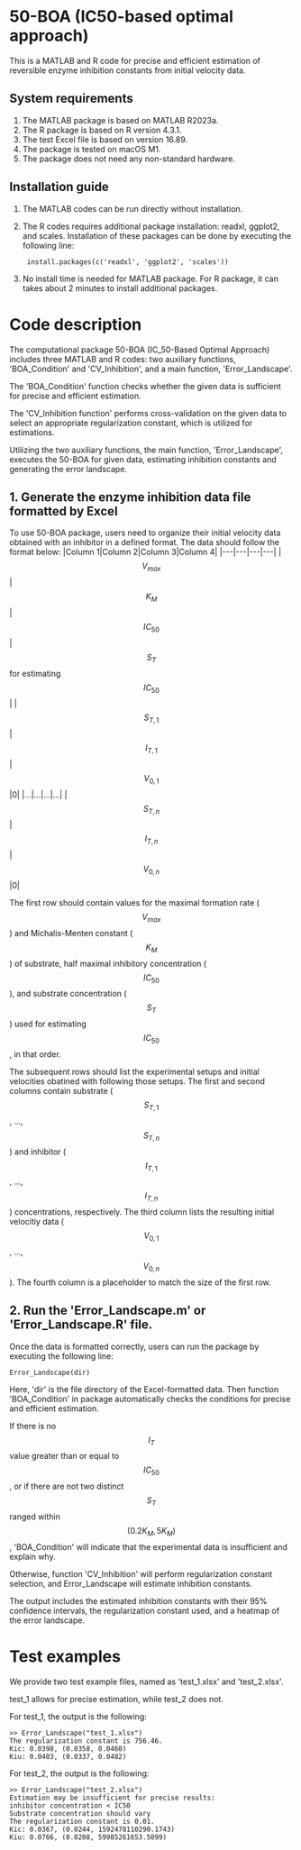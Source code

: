 # 50-BOA (IC50-based optimal approach)
This is a MATLAB and R code for precise and efficient estimation of reversible enzyme inhibition constants from initial velocity data.
## System requirements
1. The MATLAB package is based on MATLAB R2023a.
2. The R package is based on R version 4.3.1.
3. The test Excel file is based on version 16.89.
4. The package is tested on macOS M1.
5. The package does not need any non-standard hardware.
## Installation guide
1. The MATLAB codes can be run directly without installation.
2. The R codes requires additional package installation: readxl, ggplot2, and scales. Installation of these packages can be done by executing the following line:

        install.packages(c('readxl', 'ggplot2', 'scales'))

3. No install time is needed for MATLAB package. For R package, it can takes about 2 minutes to install additional packages.
# Code description
The computational package 50-BOA (IC_50-Based Optimal Approach) includes three MATLAB and R codes: two auxiliary functions, 'BOA_Condition' and 'CV_Inhibition', and a main function, 'Error_Landscape'.

The 'BOA_Condition' function checks whether the given data is sufficient for precise and efficient estimation.

The 'CV_Inhibition function' performs cross-validation on the given data to select an appropriate regularization constant, which is utilized for estimations. 

Utilizing the two auxiliary functions, the main function, 'Error_Landscape', executes the 50-BOA for given data, estimating inhibition constants and generating the error landscape.

## 1. Generate the enzyme inhibition data file formatted by Excel
To use 50-BOA package, users need to organize their initial velocity data obtained with an inhibitor in a defined format. The data should follow the format below:
|Column 1|Column 2|Column 3|Column 4|
|---|---|---|---|
|$$V_{max}$$|$$K_{M}$$|$$IC_{50}$$|$$S_T$$ for estimating $$IC_{50}$$|
|$$S_{T,1}$$|$$I_{T,1}$$|$$V_{0,1}$$|0|
|...|...|...|...|
|$$S_{T,n}$$|$$I_{T,n}$$|$$V_{0,n}$$|0|

The first row should contain values for the maximal formation rate ($$V_{max}$$) and Michalis-Menten constant ($$K_M$$) of substrate, half maximal inhibitory concentration ($$IC_{50}$$), and substrate concentration ($$S_T$$) used for estimating $$IC_{50}$$, in that order.

The subsequent rows should list the experimental setups and initial velocities obatined with following those setups. The first and second columns contain substrate ($$S_{T,1}$$, ..., $$S_{T,n}$$) and inhibitor ($$I_{T,1}$$, ..., $$I_{T,n}$$) concentrations, respectively. The third column lists the resulting initial velocitiy data ($$V_{0,1}$$, ..., $$V_{0,n}$$). The fourth column is a placeholder to match the size of the first row.
## 2. Run the 'Error_Landscape.m' or 'Error_Landscape.R' file.
Once the data is formatted correctly, users can run the package by executing the following line:

    Error_Landscape(dir)
Here, 'dir' is the file directory of the Excel-formatted data. Then function 'BOA_Condition' in package automatically checks the conditions for precise and efficient estimation.

If there is no $$I_T$$ value greater than or equal to $$IC_{50}$$, or if there are not two distinct $$S_T$$ ranged within $$(0.2K_M, 5K_M)$$, 'BOA_Condition' will indicate that the experimental data is insufficient and explain why.

Otherwise, function 'CV_Inhibition' will perform regularization constant selection, and Error_Landscape will estimate inhibition constants.

The output includes the estimated inhibition constants with their 95% confidence intervals, the regularization constant used, and a heatmap of the error landscape.


# Test examples
We provide two test example files, named as 'test_1.xlsx' and 'test_2.xlsx'.

test_1 allows for precise estimation, while test_2 does not.

For test_1, the output is the following:

    >> Error_Landscape("test_1.xlsx")
    The regularization constant is 756.46.
    Kic: 0.0398, (0.0358, 0.0460)
    Kiu: 0.0403, (0.0337, 0.0482)

For test_2, the output is the following:

    >> Error_Landscape("test_2.xlsx")
    Estimation may be insufficient for precise results:
    inhibitor concentration < IC50
    Substrate concentration should vary
    The regularization constant is 0.01.
    Kic: 0.0367, (0.0244, 1592478110290.1743)
    Kiu: 0.0766, (0.0208, 59985261653.5099)
